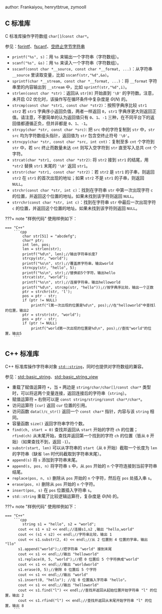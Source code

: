 author: Frankaiyou, henrytbtrue, zymooll

## C 标准库

C 标准库操作字符数组 `char[]`/`const char*`。

参见：[fprintf](https://zh.cppreference.com/w/c/io/fprintf)、[fscanf](https://zh.cppreference.com/w/c/io/fscanf)、[空终止字节字符串](https://zh.cppreference.com/w/c/string/byte)

-   `printf("%s", s)`：用 `%s` 来输出一个字符串（字符数组）。
-   `scanf("%s", &s)`：用 `%s` 来读入一个字符串（字符数组）。
-   `sscanf(const char *__source, const char *__format, ...)`：从字符串 `__source` 里读取变量，比如 `sscanf(str,"%d",&a)`。
-   `sprintf(char *__stream, const char *__format, ...)`：将 `__format` 字符串里的内容输出到 `__stream` 中，比如 `sprintf(str,"%d",i)`。
-   `strlen(const char *str)`：返回从 `str[0]` 开始直到 `'\0'` 的字符数。注意，未开启 O2 优化时，该操作写在循环条件中复杂度是 $\Theta(N)$ 的。
-   `strcmp(const char *str1, const char *str2)`：按照字典序比较 `str1 str2` 若 `str1` 字典序小返回负值，两者一样返回 `0`，`str1` 字典序更大则返回正值。请注意，不要简单的认为返回值只有 `0`、`1`、`-1` 三种，在不同平台下的返回值都遵循正负，但并非都是 `0`、`1`、`-1`。
-   `strcpy(char *str, const char *src)`: 把 `src` 中的字符复制到 `str` 中，`str`  `src` 均为字符数组头指针，返回值为 `str` 包含空终止符号 `'\0'`。
-   `strncpy(char *str, const char *src, int cnt)`：复制至多 `cnt` 个字符到 `str` 中，若 `src` 终止而数量未达 `cnt` 则写入空字符到 `str` 直至写入总共 `cnt` 个字符。
-   `strcat(char *str1, const char *str2)`: 将 `str2` 接到 `str1` 的结尾，用 `*str2` 替换 `str1` 末尾的 `'\0'` 返回 `str1`。
-   `strstr(char *str1, const char *str2)`：若 `str2` 是 `str1` 的子串，则返回 `str2` 在 `str1` 的首次出现的地址；如果 `str2` 不是 `str1` 的子串，则返回 `NULL`。
-   `strchr(const char *str, int c)`：找到在字符串 `str` 中第一次出现字符 `c` 的位置，并返回这个位置的地址。如果未找到该字符则返回 `NULL`。
-   `strrchr(const char *str, int c)`：找到在字符串 `str` 中最后一次出现字符 `c` 的位置，并返回这个位置的地址。如果未找到该字符则返回 `NULL`。

???+ note "样例代码"
    使用样例如下：
    
    === "C++"
        ```cpp
        	char str[51] = "abcdefg";
	        char* ptr;
	        int len, pos;
	        len = strlen(str);
	        printf("%d\n", len);//输出字符串长度7
	        strcpy(str, "world");
	        printf("%s\n", str);//覆盖原字符串，输出world
	        strncpy(str, "hello", 5);
	        printf("%s\n", str);//替换前5个字符，输出hello
	        strcat(str, "world");
	        printf("%s\n", str);//连接字符串，输出helloworld
	        printf("%d\n", strcmp(str, "hello"));//按字典序比较，输出一个正数
	        ptr = strchr(str, 'l');
	        pos = ptr - str;
	        if (ptr != NULL)
		        printf("l第一次出现的位置是%d\n", pos);//在"helloworld"中查找l的位置，输出2
	        ptr = strstr(str, "world");
	        pos = ptr - str;
	        if (ptr != NULL)
		        printf("world第一次出现的位置是%d\n", pos);//查找"world"的位置，输出5
        ```
    
## C++ 标准库

C++ 标准库操作字符串对象 [`std::string`](../lang/csl/string.md)，同时也提供对字符数组的兼容。

参见：[std::basic\_string](https://zh.cppreference.com/w/cpp/string/basic_string)、[std::basic\_string\_view](https://zh.cppreference.com/w/cpp/string/basic_string_view)

-   重载了赋值运算符 `+`，当 `+` 两边是 `string/char/char[]/const char*` 类型时，可以将这两个变量连接，返回连接后的字符串（`string`）。
-   赋值运算符 `=` 右侧可以是 `const string/string/const char*/char*`。
-   访问运算符 `[cur]` 返回 `cur` 位置的引用。
-   访问函数 `data()/c_str()` 返回一个 `const char*` 指针，内容与该 `string` 相同。
-   容量函数 `size()` 返回字符串字符个数。
-   `find(ch, start = 0)` 查找并返回从 `start` 开始的字符 `ch` 的位置；`rfind(ch)` 从末尾开始，查找并返回第一个找到的字符 `ch` 的位置（皆从 `0` 开始）（如果查找不到，返回 `-1`）。
-   `substr(start, len)` 可以从字符串的 `start`（从 `0` 开始）截取一个长度为 `len` 的字符串（缺省 `len` 时代码截取到字符串末尾）。
-   `append(s)` 将 `s` 添加到字符串末尾。
-   `append(s, pos, n)` 将字符串 `s` 中，从 `pos` 开始的 `n` 个字符连接到当前字符串结尾。
-   `replace(pos, n, s)` 删除从 `pos` 开始的 `n` 个字符，然后在 `pos` 处插入串 `s`。
-   `erase(pos, n)` 删除从 `pos` 开始的 `n` 个字符。
-   `insert(pos, s)` 在 `pos` 位置插入字符串 `s`。
-   `std::string` 重载了比较逻辑运算符，复杂度是 $\Theta(N)$ 的。

???+ note "样例代码"
    使用样例如下：
    
    === "C++"
        ```cpp
        	string s1 = "hello", s2 = "world";
          cout << s1 + s2 << endl;//连接s1,s2 ,输出 "hello,world"
          cout << (s1 < s2) << endl;//字符串比较，输出 1
          cout << s1.substr(2, 4) << endl;//从 2 位置到 4 位置的字串，输出 "llo" 
          s1.append("world");//把字符串 "world" 接到末尾 
          cout << s1 << endl;//输出 "helloworld"
          s1.replace(0, 5, "world");//把 0 位置后 5 个字符换成"world" 
          cout << s1 << endl;//输出 "worldworld"
          s1.erase(0, 5);//删除 0 位置后 5 个字符
          cout << s1 << endl;//输出 "world" 
          s1.insert(0, "hello"); //在 0 位置插入字符串 "hello"。
          cout << s1 << endl;//输出 "helloworld"
          cout << s1.find("l") << endl;//查找并返回从起始位置开始字符串 "l" 的位置，输出 2
          cout << s1.rfind("l") << endl;//查找并返回从末尾开始字符串 "l" 的位置，输出 8
        ```
